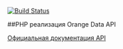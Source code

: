 [![Build Status](https://travis-ci.org/DrBallMD/orange-data.svg?branch=master)](https://travis-ci.org/DrBallMD/orange-data)

##PHP реализация Orange Data API

[Официальная документация API](https://github.com/orangedata-official/API)